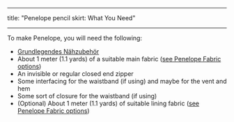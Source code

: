 - - -
title: "Penelope pencil skirt: What You Need"
- - -

To make Penelope, you will need the following:

- [Grundlegendes Nähzubehör](/docs/sewing/basic-sewing-supplies)
- About 1 meter (1.1 yards) of a suitable main fabric ([see Penelope Fabric options](/docs/patterns/penelope/fabric))
- An invisible or regular closed end zipper
- Some interfacing for the waistband (if using) and maybe for the vent and hem
- Some sort of closure for the waistband (if using)
- (Optional) About 1 meter (1.1 yards) of suitable lining fabric ([see Penelope Fabric options](/docs/patterns/penelope/fabric))
